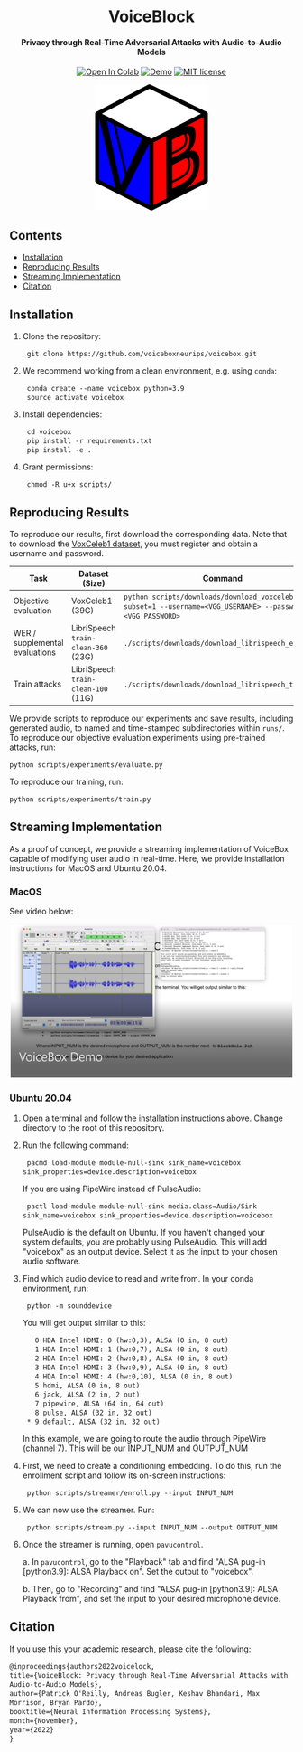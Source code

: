 <h1 align="center">VoiceBlock</h1>
<h4 align="center"> Privacy through Real-Time Adversarial Attacks with Audio-to-Audio Models</h4>
<div align="center">

[![Open In Colab](https://colab.research.google.com/assets/colab-badge.svg)](https://colab.research.google.com/github/???/???.ipynb)
[![Demo](https://img.shields.io/badge/Web-Demo-blue)](https://master.d3hvhbnf7qxjtf.amplifyapp.com/)
[![MIT license](https://img.shields.io/badge/License-MIT-blue.svg)](/LICENSE)

</div>
<p align="center"><img src="./figures/vb_color_logo.png" width="200"/></p>


## Contents

* <a href="#install">Installation</a>
* <a href="#reproduce">Reproducing Results</a>
* <a href="#streamer">Streaming Implementation</a>
* <a href="#citation">Citation</a>

<h2 id="install">Installation</h2>

1. Clone the repository:

        git clone https://github.com/voiceboxneurips/voicebox.git

2. We recommend working from a clean environment, e.g. using `conda`:

        conda create --name voicebox python=3.9
        source activate voicebox 

3. Install dependencies:

        cd voicebox
        pip install -r requirements.txt
        pip install -e .

4. Grant permissions:

        chmod -R u+x scripts/

<h2 id="reproduce">Reproducing Results</h2>

To reproduce our results, first download the corresponding data. Note that to download the [VoxCeleb1 dataset](https://www.robots.ox.ac.uk/~vgg/data/voxceleb/vox1.html), you must register and obtain a username and password.

| Task | Dataset (Size) | Command |
|---|---|---|
| Objective evaluation | VoxCeleb1  (39G) | `python scripts/downloads/download_voxceleb.py --subset=1 --username=<VGG_USERNAME> --password=<VGG_PASSWORD>` |
| WER / supplemental evaluations | LibriSpeech `train-clean-360` (23G) | `./scripts/downloads/download_librispeech_eval.sh` |
| Train attacks | LibriSpeech `train-clean-100` (11G) | `./scripts/downloads/download_librispeech_train.sh` |


We provide scripts to reproduce our experiments and save results, including generated audio, to named and time-stamped subdirectories within `runs/`. To reproduce our objective evaluation experiments using pre-trained attacks, run:

```
python scripts/experiments/evaluate.py
```

To reproduce our training, run:

```
python scripts/experiments/train.py
```

<h2 id="streamer">Streaming Implementation</h2>

As a proof of concept, we provide a streaming implementation of VoiceBox capable of modifying user audio in real-time. Here, we provide installation instructions for MacOS and Ubuntu 20.04.

<h3 id="streamer-mac">MacOS</h3>

See video below:

<a href="https://youtu.be/LcNjO5E7F3E">
<p align="center"><img src="./figures/demo_thumbnail.png" width="500"/></p>
</a>

<h3 id="streamer-ubuntu">Ubuntu 20.04</h3>


1. Open a terminal and follow the [installation instructions](#install) above. Change directory to the root of this repository.

2. Run the following command:
   
        pacmd load-module module-null-sink sink_name=voicebox sink_properties=device.description=voicebox

   If you are using PipeWire instead of PulseAudio:
        
        pactl load-module module-null-sink media.class=Audio/Sink sink_name=voicebox sink_properties=device.description=voicebox
        
   PulseAudio is the default on Ubuntu. If you haven't changed your system defaults, you are probably using PulseAudio. This will add "voicebox" as an output device. Select it as the input to your chosen audio software.

3. Find which audio device to read and write from. In your conda environment, run:
  
        python -m sounddevice

   You will get output similar to this:
  
          0 HDA Intel HDMI: 0 (hw:0,3), ALSA (0 in, 8 out)
          1 HDA Intel HDMI: 1 (hw:0,7), ALSA (0 in, 8 out)
          2 HDA Intel HDMI: 2 (hw:0,8), ALSA (0 in, 8 out)
          3 HDA Intel HDMI: 3 (hw:0,9), ALSA (0 in, 8 out)
          4 HDA Intel HDMI: 4 (hw:0,10), ALSA (0 in, 8 out)
          5 hdmi, ALSA (0 in, 8 out)
          6 jack, ALSA (2 in, 2 out)
          7 pipewire, ALSA (64 in, 64 out)
          8 pulse, ALSA (32 in, 32 out)
        * 9 default, ALSA (32 in, 32 out)
  
   In this example, we are going to route the audio through PipeWire (channel 7). This will be our INPUT_NUM and OUTPUT_NUM

4. First, we need to create a conditioning embedding. To do this, run the enrollment script and follow its on-screen instructions:
  
        python scripts/streamer/enroll.py --input INPUT_NUM

5. We can now use the streamer. Run:
  
        python scripts/stream.py --input INPUT_NUM --output OUTPUT_NUM

6. Once the streamer is running, open `pavucontrol`.

   a. In `pavucontrol`, go to the "Playback" tab and find "ALSA pug-in [python3.9]: ALSA Playback on". Set the output to "voicebox".

   b. Then, go to "Recording" and find "ALSA pug-in [python3.9]: ALSA Playback from", and set the input to your desired microphone device.

<h2 id="citation">Citation</h2>

If you use this your academic research, please cite the following:

```
@inproceedings{authors2022voicelock,
title={VoiceBlock: Privacy through Real-Time Adversarial Attacks with Audio-to-Audio Models},
author={Patrick O'Reilly, Andreas Bugler, Keshav Bhandari, Max Morrison, Bryan Pardo},
booktitle={Neural Information Processing Systems},
month={November},
year={2022}
}
```
